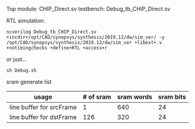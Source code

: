 Top module: CHIP_Direct.sv
testbench: Debug_tb_CHIP_Direct.sv

RTL simulation:

```
ncverilog Debug_tb_CHIP_Direct.sv +incdir+/opt/CAD/synopsys/synthesis/2019.12/dw/sim_ver/ -y /opt/CAD/synopsys/synthesis/2019.12/dw/sim_ver +libext+.v +notimingchecks +define+RTL +access+r 
```

or just...

```
sh Debug.sh
```



sram generate list

| usage                     | # of sram | sram words | sram bits |
| ------------------------- | --------- | ---------- | --------- |
| line buffer for srcFrame  | 1         | 640        | 24        |
| line buffer for dstFrame  | 126       | 320        | 24        |